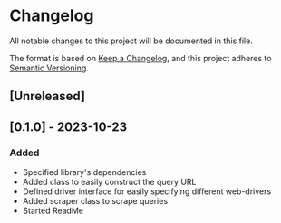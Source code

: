 # Changelog

All notable changes to this project will be documented in this file.

The format is based on [Keep a Changelog](https://keepachangelog.com/en/1.0.0/),
and this project adheres to [Semantic Versioning](https://semver.org/spec/v2.0.0.html).

## [Unreleased]

## [0.1.0] - 2023-10-23

### Added
- Specified library's dependencies
- Added class to easily construct the query URL
- Defined driver interface for easily specifying different web-drivers
- Added scraper class to scrape queries
- Started ReadMe
